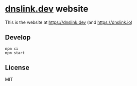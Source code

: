 # [dnslink.dev](https://dnslink.dev) website

This is the website at https://dnslink.dev (and https://dnslink.io)

## Develop

```
npm ci
npm start
```

## License

MIT
